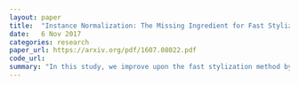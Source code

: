```yaml
---
layout: paper
title:  "Instance Normalization: The Missing Ingredient for Fast Stylization"
date:   6 Nov 2017
categories: research
paper_url: https://arxiv.org/pdf/1607.08022.pdf
code_url: 
summary: "In this study, we improve upon the fast stylization method by Ulyanov et al. (2016) through a minor yet impactful modification: substituting batch normalization with instance normalization during both training and testing. This adjustment significantly enhances the quality of generated images and enables the training of efficient real-time image generation architectures. The code and full paper are available online."
---
```


